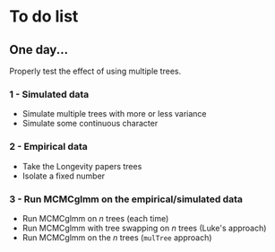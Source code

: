 # To do list

## One day...
Properly test the effect of using multiple trees.

### 1 - Simulated data
 * Simulate multiple trees with more or less variance
 * Simulate some continuous character
### 2 - Empirical data
 * Take the Longevity papers trees
 * Isolate a fixed number
### 3 - Run MCMCglmm on the empirical/simulated data
 * Run MCMCglmm on *n* trees (each time)
 * Run MCMCglmm with tree swapping on *n* trees (Luke's approach)
 * Run MCMCglmm on the *n* trees (`mulTree` approach)